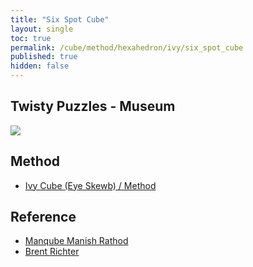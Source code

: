 ```yaml
---
title: "Six Spot Cube"
layout: single
toc: true
permalink: /cube/method/hexahedron/ivy/six_spot_cube
published: true
hidden: false
---
```


<head>
  <base target="_blank">
</head>



## Twisty Puzzles - Museum

<a href="https://twistypuzzles.com/app/museum/museum_showitem.php?pkey=6467">
  <img src="https://twistypuzzles.com/museum/large/06467-01.jpg">
</a>



## Method

- [Ivy Cube (Eye Skewb) / Method](/cube/method/hexahedron/ivy/ivy_cube_eye_skewb/method)



## Reference

- [Manqube Manish Rathod](https://youtu.be/IaDxNb_9Xl8)
- [Brent Richter](https://youtu.be/KFrOpMGMgr0)